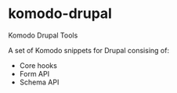 komodo-drupal
=============

Komodo Drupal Tools

A set of Komodo snippets for Drupal consising of:

* Core hooks
* Form API
* Schema API
